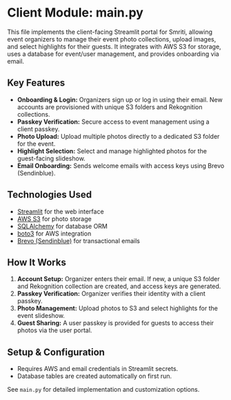 # Client Module: main.py

This file implements the client-facing Streamlit portal for Smriti, allowing event organizers to manage their event photo collections, upload images, and select highlights for their guests. It integrates with AWS S3 for storage, uses a database for event/user management, and provides onboarding via email.

## Key Features
- **Onboarding & Login:** Organizers sign up or log in using their email. New accounts are provisioned with unique S3 folders and Rekognition collections.
- **Passkey Verification:** Secure access to event management using a client passkey.
- **Photo Upload:** Upload multiple photos directly to a dedicated S3 folder for the event.
- **Highlight Selection:** Select and manage highlighted photos for the guest-facing slideshow.
- **Email Onboarding:** Sends welcome emails with access keys using Brevo (Sendinblue).

## Technologies Used
- [Streamlit](https://streamlit.io/) for the web interface
- [AWS S3](https://aws.amazon.com/s3/) for photo storage
- [SQLAlchemy](https://www.sqlalchemy.org/) for database ORM
- [boto3](https://boto3.amazonaws.com/) for AWS integration
- [Brevo (Sendinblue)](https://www.brevo.com/) for transactional emails

## How It Works
1. **Account Setup:** Organizer enters their email. If new, a unique S3 folder and Rekognition collection are created, and access keys are generated.
2. **Passkey Verification:** Organizer verifies their identity with a client passkey.
3. **Photo Management:** Upload photos to S3 and select highlights for the event slideshow.
4. **Guest Sharing:** A user passkey is provided for guests to access their photos via the user portal.

## Setup & Configuration
- Requires AWS and email credentials in Streamlit secrets.
- Database tables are created automatically on first run.

See `main.py` for detailed implementation and customization options.